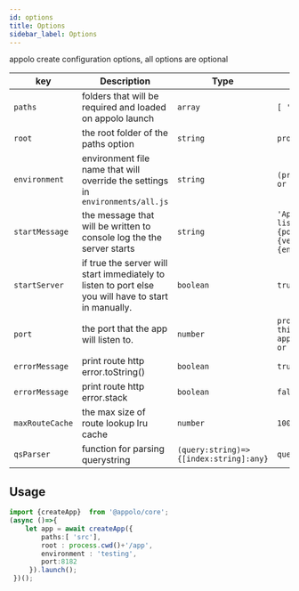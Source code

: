 ```yaml
---
id: options
title: Options
sidebar_label: Options
---
```

appolo create configuration options, all options are optional

| key | Description | Type | Default
| --- | --- | --- | --- |
| `paths` | folders that will be required and loaded on appolo launch | `array`|  `[ 'src']`|
| `root` | the root folder of the paths option | `string` | `process.cwd()` |
| `environment` | environment file name that will override the settings in `environments/all.js` | `string` | `(process.env.NODE_ENV or 'development')` |
| `startMessage` | the message that will be written to console log the the server starts | `string` | `'Appolo Server listening on port: {port} version:{version} environment: {environment}'` |
| `startServer` | if true the server will start immediately to listen to port else you will have to start in manually. | `boolean` | `true` |
| `port` | the port that the app will listen to. | `number` | `process.env.PORT or this._options.port or appolo.environment.port or 8080)` |
| `errorMessage` | print route http error.toString() | `boolean` | `true` |
| `errorMessage` | print route http error.stack | `boolean` | `false` |
| `maxRouteCache` | the max size of route lookup lru cache | `number` | `10000` |
|  `qsParser` | function for parsing querystring |`(query:string)=>{[index:string]:any}` | `querystring` |
## Usage
```typescript
import {createApp}  from '@appolo/core';
(async ()=>{
    let app = await createApp({
        paths:[ 'src'],
        root : process.cwd()+'/app',
        environment : 'testing',
        port:8182
     }).launch();
 })();
```
